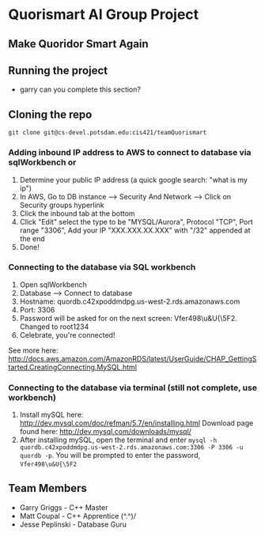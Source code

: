 # Quorismart AI Group Project
## Make Quoridor Smart Again

## Running the project
* garry can you complete this section?

## Cloning the repo
`git clone git@cs-devel.potsdam.edu:cis421/teamQuorismart`

### Adding inbound IP address to AWS to connect to database via sqlWorkbench or 
1. Determine your public IP address (a quick google search: "what is my ip")
2. In AWS, Go to DB instance --> Security And Network --> Click on Security groups hyperlink
3. Click the inbound tab at the bottom
4. Click "Edit" select the type to be "MYSQL/Aurora", Protocol "TCP", Port range "3306", Add your IP "XXX.XXX.XX.XXX" with "/32" appended at the end
5. Done!

### Connecting to the database via SQL workbench
1. Open sqlWorkbench
2. Database --> Connect to database
3. Hostname: quordb.c42xpoddmdpg.us-west-2.rds.amazonaws.com
4. Port: 3306
5. Password will be asked for on the next screen: Vfer498\u&U{\5F2. Changed to root1234
6. Celebrate, you're connected!

See more here: http://docs.aws.amazon.com/AmazonRDS/latest/UserGuide/CHAP_GettingStarted.CreatingConnecting.MySQL.html

### Connecting to the database via terminal (still not complete, use workbench)
1. Install mySQL here: http://dev.mysql.com/doc/refman/5.7/en/installing.html
Download page found here: http://dev.mysql.com/downloads/mysql/
2. After installing mySQL, open the terminal and enter `mysql -h quordb.c42xpoddmdpg.us-west-2.rds.amazonaws.com:3306 -P 3306 -u quordb -p`. You will be prompted to enter the password, `Vfer498\u&U{\5F2`

## Team Members
- Garry Griggs - C++ Master
- Matt Coupal - C++ Apprentice \(^.^)/
- Jesse Peplinski - Database Guru
